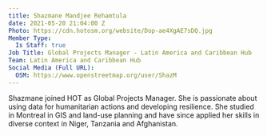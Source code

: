 ```yaml
---
title: Shazmane Mandjee Rehamtula
date: 2021-05-20 21:04:00 Z
Photo: https://cdn.hotosm.org/website/Dop-ae4XgAE7sDQ.jpg
Member Type:
  Is Staff: true
Job Title: Global Projects Manager - Latin America and Caribbean Hub
Team: Latin America and Caribbean Hub
Social Media (Full URL):
  OSM: https://www.openstreetmap.org/user/ShazM
---
```


Shazmane joined HOT as Global Projects Manager. She is passionate about using data for humanitarian actions and developing resilience. She studied in Montreal in GIS and land-use planning and have since applied her skills in diverse context in Niger, Tanzania and Afghanistan. 